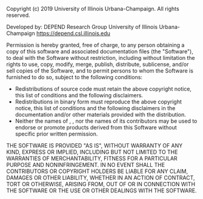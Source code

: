 Copyright (c) 2019 University of Illinois Urbana-Champaign.  All rights reserved.


Developed by: DEPEND Research Group
              University of Illinois Urbana-Champaign
              https://depend.csl.illinois.edu

Permission is hereby granted, free of charge, to any person obtaining a copy of
this software and associated documentation files (the "Software"), to deal with
the Software without restriction, including without limitation the rights
to use, copy, modify, merge, publish, distribute, sublicense, and/or sell copies
of the Software, and to permit persons to whom the Software is furnished to
do so, subject to the following conditions:
* Redistributions of source code must retain the above copyright notice,
  this list of conditions and the following disclaimers.
* Redistributions in binary form must reproduce the above copyright notice,
  this list of conditions and the following disclaimers in the documentation
  and/or other materials provided with the distribution.
* Neither the names of <NAME OF DEVELOPMENT GROUP>, <NAME OF INSTITUTION>,
  nor the names of its contributors may be used to endorse or promote products
  derived from this Software without specific prior written permission.

THE SOFTWARE IS PROVIDED "AS IS", WITHOUT WARRANTY OF ANY KIND, EXPRESS OR
IMPLIED, INCLUDING BUT NOT LIMITED TO THE WARRANTIES OF MERCHANTABILITY,
FITNESS FOR A PARTICULAR PURPOSE AND NONINFRINGEMENT.  IN NO EVENT SHALL THE
CONTRIBUTORS OR COPYRIGHT HOLDERS BE LIABLE FOR ANY CLAIM, DAMAGES OR OTHER
LIABILITY, WHETHER IN AN ACTION OF CONTRACT, TORT OR OTHERWISE, ARISING FROM,
OUT OF OR IN CONNECTION WITH THE SOFTWARE OR THE USE OR OTHER DEALINGS WITH THE
SOFTWARE.
